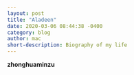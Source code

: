 ```yaml
---
layout: post
title: "Aladeen"
date: 2020-03-06 08:44:38 -0400
category: blog
author: mac
short-description: Biography of my life
---
```


**zhonghuaminzu**
